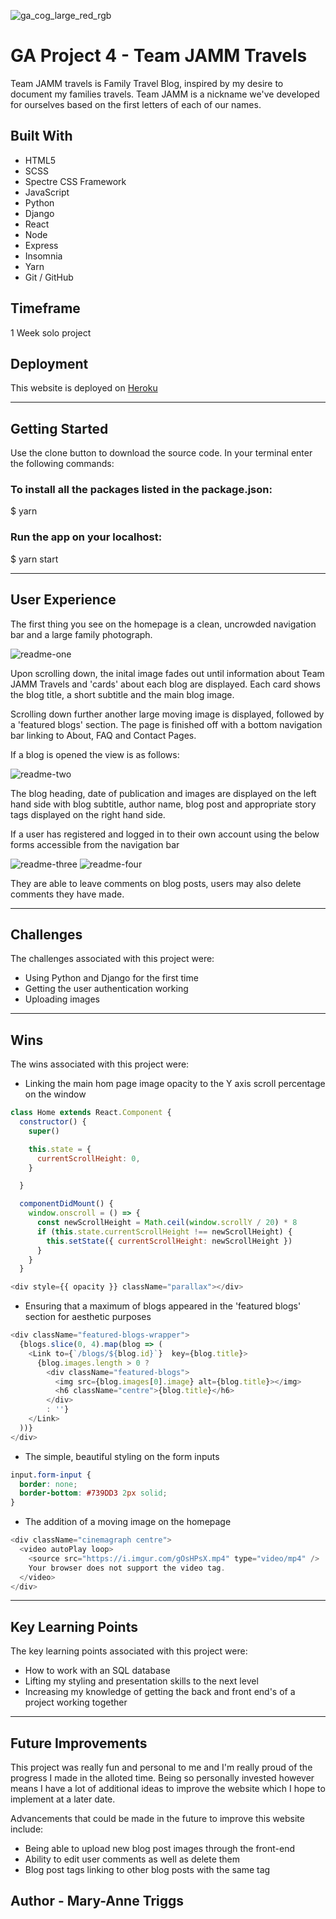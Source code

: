 ![ga_cog_large_red_rgb](https://cloud.githubusercontent.com/assets/40461/8183776/469f976e-1432-11e5-8199-6ac91363302b.png)

# GA Project 4 - Team JAMM Travels

Team JAMM travels is Family Travel Blog, inspired by my desire to document my families travels. Team JAMM is a nickname we've developed for ourselves based on the first letters of each of our names.

## Built With

* HTML5
* SCSS
* Spectre CSS Framework
* JavaScript
* Python
* Django
* React
* Node
* Express
* Insomnia
* Yarn
* Git / GitHub

## Timeframe

1 Week solo project

## Deployment

This website is deployed on [Heroku](https://team-jamm-travels.herokuapp.com)

---

## Getting Started

Use the clone button to download the source code. In your terminal enter the following commands:

### To install all the packages listed in the package.json:
$ yarn

### Run the app on your localhost:
$ yarn start

---

## User Experience

The first thing you see on the homepage is a clean, uncrowded navigation bar and a large family photograph. 

![readme-one](images-and-blogs/images/homepage.png)

Upon scrolling down, the inital image fades out until information about Team JAMM Travels and 'cards' about each blog are displayed. Each card shows the blog title, a short subtitle and the main blog image.

Scrolling down further another large moving image is displayed, followed by a 'featured blogs' section. The page is finished off with a bottom navigation bar linking to About, FAQ and Contact Pages.

If a blog is opened the view is as follows:

![readme-two](images-and-blogs/images/homepage.gif)

The blog heading, date of publication and images are displayed on the left hand side with blog subtitle, author name, blog post and appropriate story tags displayed on the right hand side.

If a user has registered and logged in to their own account using the below forms accessible from the navigation bar

![readme-three](images-and-blogs/images/login.png)
![readme-four](images-and-blogs/images/register.png)

They are able to leave comments on blog posts, users may also delete comments they have made.

---

## Challenges

The challenges associated with this project were:

* Using Python and Django for the first time
* Getting the user authentication working
* Uploading images

---

## Wins

The wins associated with this project were:

* Linking the main hom page image opacity to the Y axis scroll percentage on the window

```js
class Home extends React.Component {
  constructor() {
    super()

    this.state = {
      currentScrollHeight: 0,
    }

  }

  componentDidMount() {
    window.onscroll = () => {
      const newScrollHeight = Math.ceil(window.scrollY / 20) * 8
      if (this.state.currentScrollHeight !== newScrollHeight) {
        this.setState({ currentScrollHeight: newScrollHeight })
      }
    }
  }

<div style={{ opacity }} className="parallax"></div>
```

* Ensuring that a maximum of blogs appeared in the 'featured blogs' section for aesthetic purposes

```js
<div className="featured-blogs-wrapper">
  {blogs.slice(0, 4).map(blog => (
    <Link to={`/blogs/${blog.id}`}  key={blog.title}>
      {blog.images.length > 0 ?
        <div className="featured-blogs">
          <img src={blog.images[0].image} alt={blog.title}></img>
          <h6 className="centre">{blog.title}</h6>
        </div>
        : ''}
    </Link>
  ))}
</div>
```
* The simple, beautiful styling on the form inputs

```css
input.form-input {
  border: none;
  border-bottom: #739DD3 2px solid;
}
```

* The addition of a moving image on the homepage

```js
<div className="cinemagraph centre">
  <video autoPlay loop>
    <source src="https://i.imgur.com/gOsHPsX.mp4" type="video/mp4" />
    Your browser does not support the video tag.
  </video>
</div>
```

---

## Key Learning Points

The key learning points associated with this project were:

* How to work with an SQL database
* Lifting my styling and presentation skills to the next level
* Increasing my knowledge of getting the back and front end's of a project working together

---

## Future Improvements

This project was really fun and personal to me and I'm really proud of the progress I made in the alloted time. Being so personally invested however means I have a lot of additional ideas to improve the website which I hope to implement at a later date.

Advancements that could be made in the future to improve this website include:

- Being able to upload new blog post images through the front-end
- Ability to edit user comments as well as delete them
- Blog post tags linking to other blog posts with the same tag

## Author - Mary-Anne Triggs

<!-- Please visit my personal [portfolio](www.maryannetriggs.com) -->
